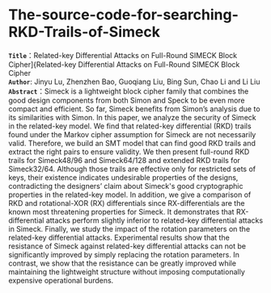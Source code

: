 # The-source-code-for-searching-RKD-Trails-of-Simeck
**`Title`**：Related-key Differential Attacks on Full-Round SIMECK Block Cipher]{Related-key Differential Attacks on Full-Round SIMECK Block Cipher  
**`Author`**: Jinyu Lu, Zhenzhen Bao, Guoqiang Liu, Bing Sun, Chao Li and Li Liu   
**`Abstract`**：Simeck is a lightweight block cipher family that combines the good design components from both Simon and Speck to be even more compact and efficient. So far, Simeck benefits from Simon’s analysis due to its similarities with Simon. In this paper, we analyze the security of Simeck in the related-key model. We find that related-key differential (RKD) trails found under the Markov cipher assumption for Simeck are not necessarily valid. Therefore, we build an SMT model that can find good RKD trails and extract the right pairs to ensure validity. We then present full-round RKD trails for Simeck48/96 and Simeck64/128 and extended RKD trails for Simeck32/64. Although those trails are effective only for restricted sets of keys, their existence indicates undesirable properties of the designs, contradicting the designers’ claim about Simeck's good cryptographic properties in the related-key model. In addition, we give a comparison of RKD and rotational-XOR (RX) differentials since RX-differentials are the known most threatening properties for Simeck. It demonstrates that RX-differential attacks perform slightly inferior to related-key differential attacks in Simeck. Finally, we study the impact of the rotation parameters on the related-key differential attacks. Experimental results show that the resistance of Simeck against related-key differential attacks can not be significantly improved by simply replacing the rotation parameters. In contrast, we show that the resistance can be greatly improved while maintaining the lightweight structure without imposing computationally expensive operational burdens.
